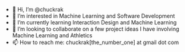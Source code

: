 - 👋 Hi, I’m @chuckrak
- 👀 I’m interested in Machine Learning and Software Development
- 🌱 I’m currently learning Interaction Design and Machine Learning
- 💞️ I’m looking to collaborate on a few project ideas I have involving Machine Learning and Athletics
- 📫 How to reach me: chuckrak[the_number_one] at gmail dot com

<!---
chuckrak/chuckrak is a ✨ special ✨ repository because its `README.md` (this file) appears on your GitHub profile.
You can click the Preview link to take a look at your changes.
--->
